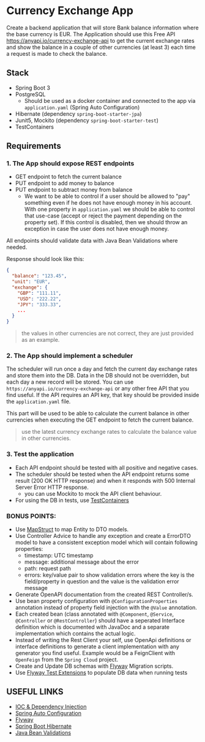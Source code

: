 # Currency Exchange App


Create a backend application that will store Bank balance information where the base currency is EUR. 
The Application should use this Free API https://anyapi.io/currency-exchange-api to get the current exchange 
rates and show the balance in a couple of other currencies (at least 3) each time a request is made to 
check the balance.

## Stack 

- Spring Boot 3
- PostgreSQL
  - Should be used as a docker container and connected to the app via `application.yaml` (Spring Auto Configuration)
- Hibernate (dependency `spring-boot-starter-jpa`)
- Junit5, Mockito (dependency `spring-boot-starter-test`)
- TestContainers

## Requirements

### 1. The App should expose REST endpoints

  - GET endpoint to fetch the current balance
  - PUT endpoint to add money to balance
  - PUT endpoint to subtract money from balance
    - We want to be able to control if a user should be allowed to "pay" something even if he does not have enough money in his account.
    With one property in `application.yaml` we should be able to control that use-case (accept or reject the payment depending 
    on the property set). If this control is disabled, then we should throw an exception in case the user does not have enough money.

All endpoints should validate data with Java Bean Validations where needed.

Response should look like this:
```json
{
  "balance": "123.45",
  "unit": "EUR",
  "exchange": {
    "GBP": "111.11",
    "USD": "222.22",
    "JPY": "333.33",
    ...
  }
}
```
>the values in other currencies are not correct, they are just provided as an example.

### 2. The App should implement a scheduler

The scheduler will run once a day and fetch the current day exchange rates and store them into the DB. Data in the DB should
not be overridden, but each day a new record will be stored.
You can use `https://anyapi.io/currency-exchange-api` or any other free API that you find useful. If the API requires an API key, 
that key should be provided inside the `application.yaml` file.

This part will be used to be able to calculate the current balance in other currencies when executing the GET endpoint to fetch 
the current balance.
>use the latest currency exchange rates to calculate the balance value in other currencies.

### 3. Test the application

- Each API endpoint should be tested with all positive and negative cases.
- The scheduler should be tested when the API endpoint returns some result (200 OK HTTP response) and when it responds 
  with 500 Internal Server Error HTTP response.
  - you can use Mockito to mock the API client behaviour.
- For using the DB in tests, use [TestContainers](https://www.testcontainers.org/)

### BONUS POINTS:

- Use [MapStruct](https://mapstruct.org/) to map Entity to DTO models.
- Use Controller Advice to handle any exception and create a ErrorDTO model to have a consistent exception model which will
  contain following properties:
    - timestamp: UTC timestamp
    - message: additional message about the error
    - path: request path
    - errors: key/value pair to show validation errors where the key is the field/property in question and the value is 
    the validation error message
- Generate OpenAPI documentation from the created REST Controller/s.
- Use bean property configuration with `@ConfigurationProperties` annotation instead of property field injection with the `@Value` annotation.
- Each created bean (class annotated with `@Component`, `@Service`, `@Controller` or `@RestController`) should have a seperated Interface
  definition which is documented with JavaDoc and a separate implementation which contains the actual logic.
- Instead of writing the Rest Client your self, use OpenApi definitions or interface definitions to generate a client implementation
  with any generator you find useful. Example would be a FeignClient with `OpenFeign` from the `Spring Cloud` project.
- Create and Update DB schemas with [Flyway](https://flywaydb.org/) Migration scripts.
- Use [Flyway Test Extensions](https://github.com/flyway/flyway-test-extensions) to populate DB data when running tests

## USEFUL LINKS

- [IOC & Dependency Injection](https://www.baeldung.com/inversion-control-and-dependency-injection-in-spring)
- [Spring Auto Configuration](https://docs.spring.io/spring-boot/docs/2.0.x/reference/html/using-boot-auto-configuration.html#:~:text=Spring%20Boot%20auto-configuration%20attempts,configures%20an%20in-memory%20database)
- [Flyway](https://www.baeldung.com/database-migrations-with-flyway)
- [Spring Boot Hibernate](https://www.baeldung.com/spring-boot-hibernate)
- [Java Bean Validations](https://www.baeldung.com/javax-validation)